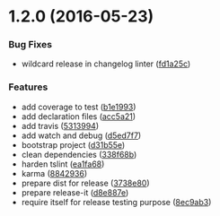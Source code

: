 <a name="1.2.0"></a>
# 1.2.0 (2016-05-23)


### Bug Fixes

* wildcard release in changelog linter ([fd1a25c](https://github.com/romainPrignon/starter-package-ts/commit/fd1a25c))


### Features

* add coverage to test ([b1e1993](https://github.com/romainPrignon/starter-package-ts/commit/b1e1993))
* add declaration files ([acc5a21](https://github.com/romainPrignon/starter-package-ts/commit/acc5a21))
* add travis ([5313994](https://github.com/romainPrignon/starter-package-ts/commit/5313994))
* add watch and debug ([d5ed7f7](https://github.com/romainPrignon/starter-package-ts/commit/d5ed7f7))
* bootstrap project ([d31b55e](https://github.com/romainPrignon/starter-package-ts/commit/d31b55e))
* clean dependencies ([338f68b](https://github.com/romainPrignon/starter-package-ts/commit/338f68b))
* harden tslint ([ea1fa68](https://github.com/romainPrignon/starter-package-ts/commit/ea1fa68))
* karma ([8842936](https://github.com/romainPrignon/starter-package-ts/commit/8842936))
* prepare dist for release ([3738e80](https://github.com/romainPrignon/starter-package-ts/commit/3738e80))
* prepare release-it ([d8e887e](https://github.com/romainPrignon/starter-package-ts/commit/d8e887e))
* require itself for release testing purpose ([8ec9ab3](https://github.com/romainPrignon/starter-package-ts/commit/8ec9ab3))



